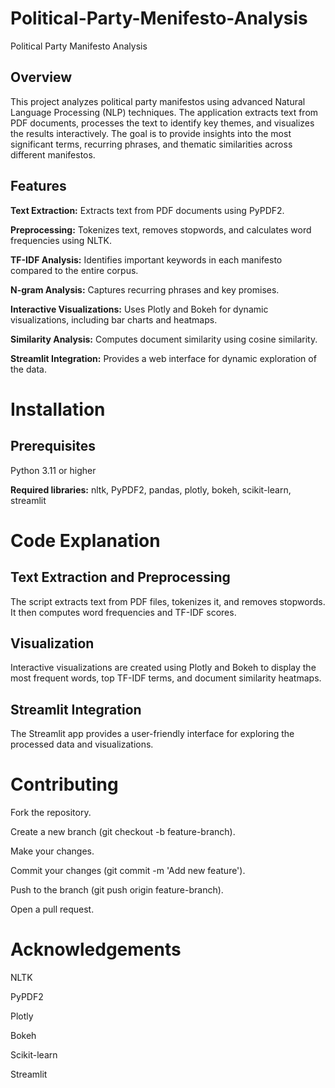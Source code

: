 # Political-Party-Menifesto-Analysis
Political Party Manifesto Analysis
## Overview
This project analyzes political party manifestos using advanced Natural Language Processing (NLP) techniques. The application extracts text from PDF documents, processes the text to identify key themes, and visualizes the results interactively.
The goal is to provide insights into the most significant terms, recurring phrases, and thematic similarities across different manifestos.

## Features

**Text Extraction:** Extracts text from PDF documents using PyPDF2.

**Preprocessing:** Tokenizes text, removes stopwords, and calculates word frequencies using NLTK.

**TF-IDF Analysis:** Identifies important keywords in each manifesto compared to the entire corpus.

**N-gram Analysis:** Captures recurring phrases and key promises.

**Interactive Visualizations:** Uses Plotly and Bokeh for dynamic visualizations, including bar charts and heatmaps.

**Similarity Analysis:** Computes document similarity using cosine similarity.

**Streamlit Integration:** Provides a web interface for dynamic exploration of the data.

# Installation

## Prerequisites

Python 3.11 or higher

**Required libraries:** nltk, PyPDF2, pandas, plotly, bokeh, scikit-learn, streamlit

# Code Explanation
## Text Extraction and Preprocessing
The script extracts text from PDF files, tokenizes it, and removes stopwords. It then computes word frequencies and TF-IDF scores.

## Visualization
Interactive visualizations are created using Plotly and Bokeh to display the most frequent words, top TF-IDF terms, and document similarity heatmaps.

## Streamlit Integration
The Streamlit app provides a user-friendly interface for exploring the processed data and visualizations.

# Contributing

Fork the repository.

Create a new branch (git checkout -b feature-branch).

Make your changes.

Commit your changes (git commit -m 'Add new feature').

Push to the branch (git push origin feature-branch).

Open a pull request.



# Acknowledgements
NLTK

PyPDF2

Plotly

Bokeh

Scikit-learn

Streamlit

